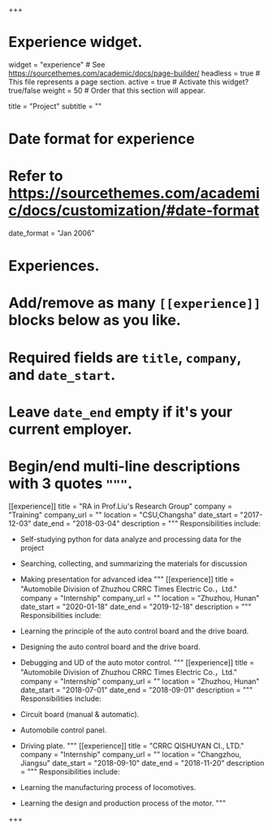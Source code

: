 +++
# Experience widget.
widget = "experience"  # See https://sourcethemes.com/academic/docs/page-builder/
headless = true  # This file represents a page section.
active = true  # Activate this widget? true/false
weight = 50  # Order that this section will appear.

title = "Project"
subtitle = ""

# Date format for experience
#   Refer to https://sourcethemes.com/academic/docs/customization/#date-format
date_format = "Jan 2006"

# Experiences.
#   Add/remove as many `[[experience]]` blocks below as you like.
#   Required fields are `title`, `company`, and `date_start`.
#   Leave `date_end` empty if it's your current employer.
#   Begin/end multi-line descriptions with 3 quotes `"""`.
[[experience]]
  title = "RA in Prof.Liu's Research Group"
  company = "Training"
  company_url = ""
  location = "CSU,Changsha"
  date_start = "2017-12-03"
  date_end = "2018-03-04"
  description = """
  Responsibilities include:

  * Self-studying python for data analyze and processing data for the project
  * Searching, collecting, and summarizing the materials for discussion
  * Making presentation for advanced idea
    """
[[experience]]
    title = "Automobile Division of Zhuzhou CRRC Times Electric Co.，Ltd."
    company = "Internship"
    company_url = ""
    location = "Zhuzhou, Hunan"
    date_start = "2020-01-18"
    date_end = "2019-12-18"
    description = """
    Responsibilities include:
  
  * Learning the principle of the auto control board and the drive board.
  * Designing the auto control board and the drive board.
  * Debugging and UD of the auto motor control.
    """
[[experience]]
    title = "Automobile Division of Zhuzhou CRRC Times Electric Co.，Ltd."
    company = "Internship"
    company_url = ""
    location = "Zhuzhou, Hunan"
    date_start = "2018-07-01"
    date_end = "2018-09-01"
    description = """
    Responsibilities include:
  
  * Circuit board (manual & automatic).
  * Automobile control panel.
  * Driving plate.
    """
[[experience]]
    title = "CRRC QISHUYAN CI., LTD."
    company = "Internship"
    company_url = ""
    location = "Changzhou, Jiangsu"
    date_start = "2018-09-10"
    date_end = "2018-11-20"
    description = """
    Responsibilities include:
  
  * Learning the manufacturing process of locomotives.
  * Learning the design and production process of the motor.
    """

+++
